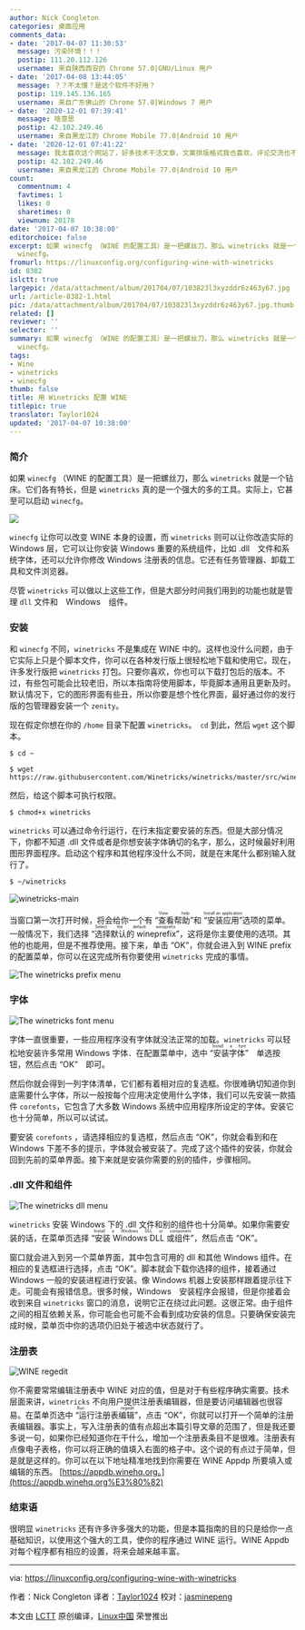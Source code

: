 ```yaml
---
author: Nick Congleton
categories: 桌面应用
comments_data:
- date: '2017-04-07 11:30:53'
  message: 污染环境！！！
  postip: 111.20.112.126
  username: 来自陕西西安的 Chrome 57.0|GNU/Linux 用户
- date: '2017-04-08 13:44:05'
  message: ？？不太懂？是这个软件不好用？
  postip: 119.145.136.165
  username: 来自广东佛山的 Chrome 57.0|Windows 7 用户
- date: '2020-12-01 07:39:41'
  message: 啥意思
  postip: 42.102.249.46
  username: 来自黑龙江的 Chrome Mobile 77.0|Android 10 用户
- date: '2020-12-01 07:41:22'
  message: 我太喜欢这个网站了，好多技术干活文章，文案排版格式我也喜欢，评论交流也不需要注册，希望站长继续做下去，不要推行注册制，给站长加油打气，给大家带来更多好文，加油挺你！
  postip: 42.102.249.46
  username: 来自黑龙江的 Chrome Mobile 77.0|Android 10 用户
count:
  commentnum: 4
  favtimes: 1
  likes: 0
  sharetimes: 0
  viewnum: 20178
date: '2017-04-07 10:38:00'
editorchoice: false
excerpt: 如果 winecfg （WINE 的配置工具）是一把螺丝刀，那么 winetricks 就是一个钻床。它们各有特长，但是 winetricks 真的是一个强大的多的工具。实际上，它甚至可以启动
  winecfg。
fromurl: https://linuxconfig.org/configuring-wine-with-winetricks
id: 8382
islctt: true
largepic: /data/attachment/album/201704/07/103823l3xyzddr6z463y67.jpg
url: /article-8382-1.html
pic: /data/attachment/album/201704/07/103823l3xyzddr6z463y67.jpg.thumb.jpg
related: []
reviewer: ''
selector: ''
summary: 如果 winecfg （WINE 的配置工具）是一把螺丝刀，那么 winetricks 就是一个钻床。它们各有特长，但是 winetricks 真的是一个强大的多的工具。实际上，它甚至可以启动
  winecfg。
tags:
- Wine
- winetricks
- winecfg
thumb: false
title: 用 Winetricks 配置 WINE
titlepic: true
translator: Taylor1024
updated: '2017-04-07 10:38:00'
---
```


### 简介


如果 `winecfg` （WINE 的配置工具）是一把螺丝刀，那么 `winetricks` 就是一个钻床。它们各有特长，但是 `winetricks` 真的是一个强大的多的工具。实际上，它甚至可以启动 `winecfg`。


![](/data/attachment/album/201704/07/103823l3xyzddr6z463y67.jpg)


`winecfg` 让你可以改变 WINE 本身的设置，而 `winetricks` 则可以让你改造实际的 Windows 层，它可以让你安装 Windows 重要的系统组件，比如 .dll　文件和系统字体，还可以允许你修改 Windows 注册表的信息。它还有任务管理器、卸载工具和文件浏览器。


尽管 `winetricks` 可以做以上这些工作，但是大部分时间我们用到的功能也就是管理 `dll` 文件和　Windows　组件。


### 安装


和 `winecfg` 不同，`winetricks` 不是集成在 WINE 中的。这样也没什么问题，由于它实际上只是个脚本文件，你可以在各种发行版上很轻松地下载和使用它。现在，许多发行版把 `winetricks` 打包。只要你喜欢，你也可以下载打包后的版本。不过，有些包可能会比较老旧，所以本指南将使用脚本，毕竟脚本通用且更新及时。默认情况下，它的图形界面有些丑，所以你要是想个性化界面，最好通过你的发行版的包管理器安装一个 `zenity`。


现在假定你想在你的 `/home` 目录下配置 `winetricks`。　`cd` 到此，然后 `wget` 这个脚本。



```
$ cd ~

$ wget https://raw.githubusercontent.com/Winetricks/winetricks/master/src/winetricks

```

然后，给这个脚本可执行权限。



```
$ chmod+x winetricks

```

`winetricks` 可以通过命令行运行，在行末指定要安装的东西。但是大部分情况下，你都不知道 .dll 文件或者是你想安装字体确切的名字，那么，这时候最好利用图形界面程序。启动这个程序和其他程序没什么不同，就是在末尾什么都别输入就行了。



```
$ ~/winetricks

```

![winetricks-main](/data/attachment/album/201704/07/103900h58jnnedd8la5akd.png)


当窗口第一次打开时候，将会给你一个有 <ruby> “查看帮助” <rt>  View help </rt></ruby> 和 <ruby> “安装应用” <rt>  Install an application </rt></ruby> 选项的菜单。一般情况下，我们选择 <ruby> “选择默认的 wineprefix” <rt>  Select the default wineprefix </rt></ruby>，这将是你主要使用的选项。其他的也能用，但是不推荐使用。接下来，单击 “OK”，你就会进入到 WINE prefix 的配置菜单，你可以在这完成所有你要使用 `winetricks` 完成的事情。


![The winetricks prefix menu](/data/attachment/album/201704/07/103902ek7ifcua6zva9xrr.png)


### 字体


![The winetricks font menu](/data/attachment/album/201704/07/103904kuk5u5r3os31ur1j.png)


字体一直很重要，一些应用程序没有字体就没法正常的加载。`winetricks` 可以轻松地安装许多常用 Windows 字体．在配置菜单中，选中 <ruby> “安装字体” <rt>  Install a font </rt></ruby>　单选按钮，然后点击 “OK”　即可。


然后你就会得到一列字体清单，它们都有着相对应的复选框。你很难确切知道你到底需要什么字体，所以一般按每个应用决定使用什么字体，我们可以先安装一款插件 `corefonts`，它包含了大多数 Windows 系统中应用程序所设定的字体。安装它也十分简单，所以可以试试。


要安装 `corefonts` ，请选择相应的复选框，然后点击 “OK”，你就会看到和在 Windows 下差不多的提示，字体就会被安装了。完成了这个插件的安装，你就会回到先前的菜单界面。接下来就是安装你需要的别的插件，步骤相同。


### .dll 文件和组件


![The winetricks dll menu](/data/attachment/album/201704/07/103906ypmekyp79l9ypkl6.png)


`winetricks` 安装 Windows 下的 .dll 文件和别的组件也十分简单。如果你需要安装的话，在菜单页选择 <ruby> “安装 Windows DLL 或组件” <rt>  Install a Windows DLL or component </rt></ruby>，然后点击 “OK”。


窗口就会进入到另一个菜单界面，其中包含可用的 dll 和其他 Windows 组件。在相应的复选框进行选择，点击 “OK”。脚本就会下载你选择的组件，接着通过 Windows 一般的安装进程进行安装。像 Windows 机器上安装那样跟着提示往下走。可能会有报错信息。很多时候，Windows　安装程序会报错，但是你接着会收到来自 `winetricks` 窗口的消息，说明它正在绕过此问题。这很正常。由于组件之间的相互依赖关系，你可能会也可能不会看到成功安装的信息。只要确保安装完成时候，菜单页中你的选项仍旧处于被选中状态就行了。


### 注册表


![WINE regedit](/data/attachment/album/201704/07/103908kp22w8ozwaozwi8p.png)


你不需要常常编辑注册表中 WINE 对应的值，但是对于有些程序确实需要。技术层面来讲，`winetricks` 不向用户提供注册表编辑器，但是要访问编辑器也很容易。在菜单页选中<ruby> “运行注册表编辑” <rt>  Run regedit </rt></ruby>，点击 “OK”，你就可以打开一个简单的注册表编辑器。事实上，写入注册表的值有点超出本篇引导文章的范围了，但是我还要多说一句，如果你已经知道你在干什么，增加一个注册表条目不是很难。注册表有点像电子表格，你可以将正确的值填入右面的格子中。这个说的有点过于简单，但是就是这样的。你可以在以下地址精准地找到你需要在 WINE Appdp 所要填入或编辑的东西。 [https://appdb.winehq.org。](https://appdb.winehq.org%E3%80%82)


### 结束语


很明显 `winetricks` 还有许多许多强大的功能，但是本篇指南的目的只是给你一点基础知识，以使用这个强大的工具，使你的程序通过 WINE 运行。WINE Appdb 对每个程序都有相应的设置，将来会越来越丰富。




---


via: <https://linuxconfig.org/configuring-wine-with-winetricks>


作者：Nick Congleton 译者：[Taylor1024](https://github.com/Taylor1024) 校对：[jasminepeng](https://github.com/jasminepeng)


本文由 [LCTT](https://github.com/LCTT/TranslateProject) 原创编译，[Linux中国](https://linux.cn/) 荣誉推出
